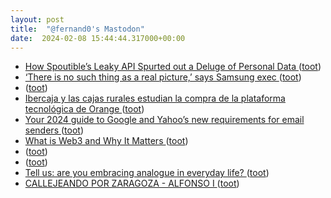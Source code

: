 ```yaml
---
layout: post
title:  "@fernand0's Mastodon"
date:  2024-02-08 15:44:44.317000+00:00
---
```

*  [How Spoutible’s Leaky API Spurted out a Deluge of Personal Data ](https://www.troyhunt.com/how-spoutibles-leaky-api-spurted-out-a-deluge-of-personal-data) ([toot](https://mastodon.social/@fernand0/111896630677618081))
*  [‘There is no such thing as a real picture,’ says Samsung exec ](https://www.theverge.com/2024/2/2/24059955/samsung-no-such-thing-as-real-photo-a) ([toot](https://mastodon.social/@fernand0/111896416758549346))
*  [ ](https://mastodon.social/@BurpBlog) ([toot](https://mastodon.social/@fernand0/111896343710992293))
*  [Ibercaja y las cajas rurales estudian la compra de la plataforma tecnológica de Orange ](https://www.elconfidencial.com/empresas/2024-02-05/ibercaja-cajas-rurales-compra-plataforma-orange-bank_3823179) ([toot](https://mastodon.social/@fernand0/111896306870943965))
*  [Your 2024 guide to Google and Yahoo’s new requirements for email senders ](https://postmarkapp.com/blog/2024-gmail-yahoo-email-requirement) ([toot](https://mastodon.social/@fernand0/111896178693504214))
*  [What is Web3 and Why It Matters ](https://dionhinchcliffe.com/2022/01/11/what-is-web3-and-why-it-matters) ([toot](https://mastodon.social/@fernand0/111896155875706974))
*  [ ](https://mastodon.social/@tuneintodetuned) ([toot](https://mastodon.social/@fernand0/111896101649821370))
*  [ ](https://mastodon.social/@fernando_delamo) ([toot](https://mastodon.social/@fernand0/111896100489324611))
*  [Tell us: are you embracing analogue in everyday life? ](https://www.theguardian.com/media/2024/jan/17/tell-us-are-you-embracing-analogue-in-everyday-lif) ([toot](https://mastodon.social/@fernand0/111895946299750461))
*  [CALLEJEANDO POR ZARAGOZA - ALFONSO I ](https://sites.google.com/view/callejeandoporzaragoza/callejero/alfonso-i?authuser=) ([toot](https://mastodon.social/@fernand0/111895936654012620))
